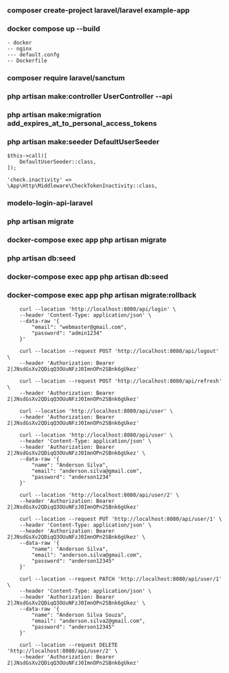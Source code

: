 <!-- Precisa ter o Composer e o Docker instalado previamente na máquina -->

<!-- Comando do laravel para iniciar um projeto -->

### composer create-project laravel/laravel example-app

<!-- Comando para iniciar o docker com os containers -->

### docker compose up --build

<!-- Mudei o arquivo .env para adicionar o banco de dados que irei usar -->
<!-- Criei o arquivo docker-compose.yaml na raiz do projeto para configurar os containers -->
<!-- Criei uma pasta na raiz do projeto, chamada docker -->
<!-- Dentro tem uma pasta e um arquivo -->
<!-- Dentro da pasta tem o arquivo de configuração -->

```
- docker
-- nginx
--- default.confg
-- Dockerfile
```

<!-- Arrumei o arquivo app->Http->Moddleware->Authenticate.php
Como nesse projeto vou usar ele somente como API, não tem porque redirecionar para o login, como em uma aplicação WEB, então setei como null o retorno -->

<!-- Comando para instalção da biblioteca laravel/sanctum -->

### composer require laravel/sanctum

<!-- Descomentei a linha
    \Laravel\Sanctum\Http\Middleware\EnsureFrontendRequestsAreStateful::class,
    do arquivo:
    app/Http/Kernel.php
 -->

<!-- Criei o controller de user, comando para criar o controller -->
<!-- "--api": Cria o arquivo base de controller com os métodos - index, store, show, update e destroy -->

### php artisan make:controller UserController --api

<!-- Criei as rotas da aplicação no arquivo: routes->api.php -->

<!-- Criei a migration para adicionar lógica para expirar o token -->

### php artisan make:migration add_expires_at_to_personal_access_tokens

<!-- Criei seed de usuario padrão -->

### php artisan make:seeder DefaultUserSeeder

<!-- Adicionei a chamada da seed criada, no arquivo database->seeders->DatabaseSeeder.php -->

```
$this->call([
    DefaultUserSeeder::class,
]);
```

<!-- Criei o arquivo app->Http->Middleware->CheckTokenInactivity.php -->

<!-- Precisa adicionar a configuração do novo arquivo no caminho: app->Http->Kernel.php | Dentro do array $routeMiddleware -->

```
'check.inactivity' => \App\Http\Middleware\CheckTokenInactivity::class,
```

<!-- Criei duas funções no arquivo app->Exceptions->Handler.php função:
unauthenticated () e render()
-->

<!-- Antes de executar as migrations, precisa criar o banco de dados -->
<!-- Criar o server no postgres com a porta correta e criar o banco de dados -->

### modelo-login-api-laravel

<!-- Comando para executar as migrations -->
<!-- O comando php artisan não funciona no local, para rodar usando o container tem que rodar o outro -->

### php artisan migrate

### docker-compose exec app php artisan migrate

<!-- Executando uma seed -->

### php artisan db:seed

### docker-compose exec app php artisan db:seed

<!-- Desfazer uma migration -->

### docker-compose exec app php artisan migrate:rollback

<!-- DOCUMENTAÇÃO DE ROTAS -->
<!-- Login -->

```
    curl --location 'http://localhost:8080/api/login' \
    --header 'Content-Type: application/json' \
    --data-raw '{
        "email": "webmaster@gmail.com",
        "password": "admin1234"
    }'
```

<!-- Logout -->

```
    curl --location --request POST 'http://localhost:8080/api/logout' \
    --header 'Authorization: Bearer 2|JNsdGsXv2QDiqQ3OUuNFzJ0ImnOPn2SBnk6gUkez'
```

<!-- Refresh -->

```
    curl --location --request POST 'http://localhost:8080/api/refresh' \
    --header 'Authorization: Bearer 2|JNsdGsXv2QDiqQ3OUuNFzJ0ImnOPn2SBnk6gUkez'
```

<!-- Rotas de usuário -->
<!-- Listar todos os usuários -->

```
    curl --location 'http://localhost:8080/api/user' \
    --header 'Authorization: Bearer 2|JNsdGsXv2QDiqQ3OUuNFzJ0ImnOPn2SBnk6gUkez'
```

<!-- Criar usuário -->

```
    curl --location 'http://localhost:8080/api/user' \
    --header 'Content-Type: application/json' \
    --header 'Authorization: Bearer 2|JNsdGsXv2QDiqQ3OUuNFzJ0ImnOPn2SBnk6gUkez' \
    --data-raw '{
        "name": "Anderson Silva",
        "email": "anderson.silva@gmail.com",
        "password": "anderson1234"
    }'
```

<!-- Obter usuário -->

```
    curl --location 'http://localhost:8080/api/user/2' \
    --header 'Authorization: Bearer 2|JNsdGsXv2QDiqQ3OUuNFzJ0ImnOPn2SBnk6gUkez'
```

<!-- Atualizar usuário -->

```
    curl --location --request PUT 'http://localhost:8080/api/user/1' \
    --header 'Content-Type: application/json' \
    --header 'Authorization: Bearer 2|JNsdGsXv2QDiqQ3OUuNFzJ0ImnOPn2SBnk6gUkez' \
    --data-raw '{
        "name": "Anderson Silva",
        "email": "anderson.silva@gmail.com",
        "password": "anderson12345"
    }'
```

<!-- Atualizar usuário -->

```
    curl --location --request PATCH 'http://localhost:8080/api/user/1' \
    --header 'Content-Type: application/json' \
    --header 'Authorization: Bearer 2|JNsdGsXv2QDiqQ3OUuNFzJ0ImnOPn2SBnk6gUkez' \
    --data-raw '{
        "name": "Anderson Silva Souza",
        "email": "anderson.silva2@gmail.com",
        "password": "anderson12345"
    }'
```

<!-- Obter usuário -->

```
    curl --location --request DELETE 'http://localhost:8080/api/user/2' \
    --header 'Authorization: Bearer 2|JNsdGsXv2QDiqQ3OUuNFzJ0ImnOPn2SBnk6gUkez'
```

